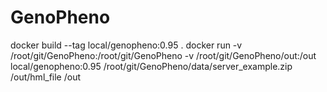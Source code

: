 # GenoPheno

docker build --tag local/genopheno:0.95 .
docker run -v /root/git/GenoPheno:/root/git/GenoPheno -v /root/git/GenoPheno/out:/out local/genopheno:0.95 /root/git/GenoPheno/data/server_example.zip /out/hml_file /out
